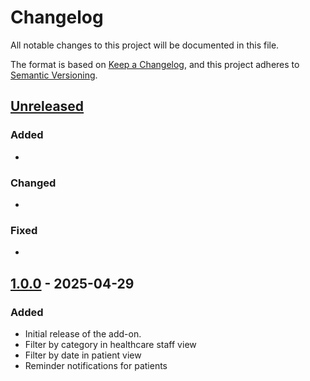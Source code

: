 # Changelog

All notable changes to this project will be documented in this file.

The format is based on [Keep a Changelog](https://keepachangelog.com/en/1.0.0/), 
and this project adheres to [Semantic Versioning](https://semver.org/spec/v2.0.0.html).

## [Unreleased]
### Added
-

### Changed
-

### Fixed
-

## [1.0.0] - 2025-04-29
### Added
- Initial release of the add-on.
- Filter by category in healthcare staff view
- Filter by date in patient view
- Reminder notifications for patients

[Unreleased]: https://github.com/Dom-IoT/ha_eagenda/compare/v1.0.0...HEAD
[1.0.0]: https://github.com/Dom-IoT/ha_eagenda/releases/tag/v1.0.0